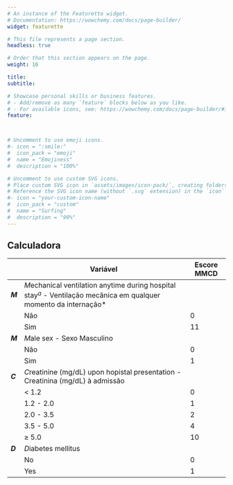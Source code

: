 ```yaml
---
# An instance of the Featurette widget.
# Documentation: https://wowchemy.com/docs/page-builder/
widget: featurette

# This file represents a page section.
headless: true

# Order that this section appears on the page.
weight: 16

title: 
subtitle: 

# Showcase personal skills or business features.
# - Add/remove as many `feature` blocks below as you like.
# - For available icons, see: https://wowchemy.com/docs/page-builder/#icons
feature:



# Uncomment to use emoji icons.
#- icon = ":smile:"
#  icon_pack = "emoji"
#  name = "Emojiness"
#  description = "100%"  

# Uncomment to use custom SVG icons.
# Place custom SVG icon in `assets/images/icon-pack/`, creating folders if necessary.
# Reference the SVG icon name (without `.svg` extension) in the `icon` field.
#- icon = "your-custom-icon-name"
#  icon_pack = "custom"
#  name = "Surfing"
#  description = "90%"
---
```


## Calculadora

<center>

||Variável|Escore MMCD|
|--|--|--|
|**$M$**| $M$echanical ventilation anytime during hospital stay$^a$ - Ventilação mecânica em qualquer momento da internação*||
|| Não | 0 |
|| Sim | 11 |
| **$M$** | $M$ale sex - Sexo Masculino |   |
|| Não | 0 |
|| Sim | 1 |
| **$C$** | $C$reatinine (mg/dL) upon hopistal presentation - Creatinina (mg/dL) à admissão |   |
|| $\lt$ 1.2 | 0 |
|| 1.2 - 2.0 | 1 |
|| 2.0 - 3.5 | 2 |
|| 3.5 - 5.0 | 4 |
|| $\geqslant$ 5.0| 10 |
| **$D$** | $D$iabetes mellitus |
|| No |0|
|| Yes |1|

</center>
